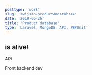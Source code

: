 ```yaml
---
posttype: 'work'
slug: 'zwijsen-productendatabase'
date: '2019-05-26'
title: 'Product database'
type: 'Laravel, MongoDB, API, PHPUnit'
---
```


## is alive!

APi

Front backend dev
